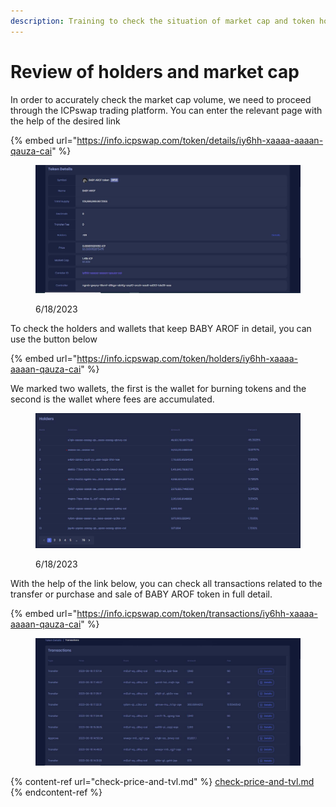 ```yaml
---
description: Training to check the situation of market cap and token holders
---
```


# Review of holders and market cap

In order to accurately check the market cap volume, we need to proceed through the ICPswap trading platform. You can enter the relevant page with the help of the desired link

{% embed url="https://info.icpswap.com/token/details/iy6hh-xaaaa-aaaan-qauza-cai" %}

<figure><img src="../../.gitbook/assets/ذذ1.JPG" alt=""><figcaption><p>6/18/2023</p></figcaption></figure>

To check the holders and wallets that keep BABY AROF in detail, you can use the button below

{% embed url="https://info.icpswap.com/token/holders/iy6hh-xaaaa-aaaan-qauza-cai" %}

We marked two wallets, the first is the wallet for burning tokens and the second is the wallet where fees are accumulated.

<figure><img src="../../.gitbook/assets/ذذ2.JPG" alt=""><figcaption><p>6/18/2023</p></figcaption></figure>

With the help of the link below, you can check all transactions related to the transfer or purchase and sale of BABY AROF token in full detail.

{% embed url="https://info.icpswap.com/token/transactions/iy6hh-xaaaa-aaaan-qauza-cai" %}

<figure><img src="../../.gitbook/assets/ذذ3.JPG" alt=""><figcaption></figcaption></figure>

{% content-ref url="check-price-and-tvl.md" %}
[check-price-and-tvl.md](check-price-and-tvl.md)
{% endcontent-ref %}
